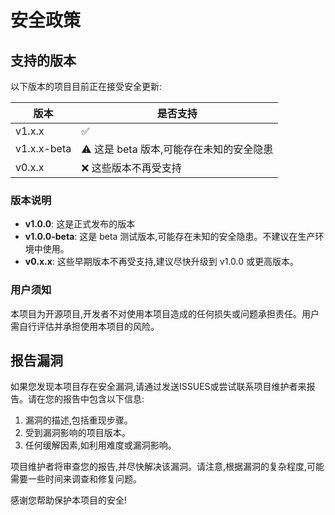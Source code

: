 # 安全政策

## 支持的版本

以下版本的项目目前正在接受安全更新:

| 版本 | 是否支持 |
| --- | --- |
| v1.x.x | :white_check_mark: |
| v1.x.x-beta | :warning: 这是 beta 版本,可能存在未知的安全隐患 |
| v0.x.x | :x: 这些版本不再受支持 |

### 版本说明

- **v1.0.0**: 这是正式发布的版本
- **v1.0.0-beta**: 这是 beta 测试版本,可能存在未知的安全隐患。不建议在生产环境中使用。
- **v0.x.x**: 这些早期版本不再受支持,建议尽快升级到 v1.0.0 或更高版本。

### 用户须知

本项目为开源项目,开发者不对使用本项目造成的任何损失或问题承担责任。用户需自行评估并承担使用本项目的风险。

## 报告漏洞

如果您发现本项目存在安全漏洞,请通过发送ISSUES或尝试联系项目维护者来报告。请在您的报告中包含以下信息:

1. 漏洞的描述,包括重现步骤。
2. 受到漏洞影响的项目版本。
3. 任何缓解因素,如利用难度或漏洞影响。

项目维护者将审查您的报告,并尽快解决该漏洞。请注意,根据漏洞的复杂程度,可能需要一些时间来调查和修复问题。

感谢您帮助保护本项目的安全!
